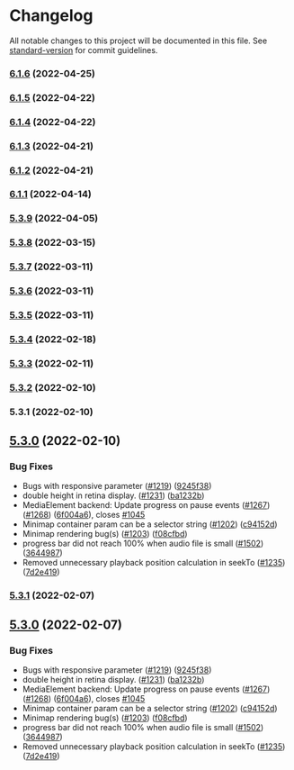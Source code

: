 # Changelog

All notable changes to this project will be documented in this file. See [standard-version](https://github.com/conventional-changelog/standard-version) for commit guidelines.

### [6.1.6](https://github.com/animoto/wavesurfer.js/compare/v6.1.5...v6.1.6) (2022-04-25)

### [6.1.5](https://github.com/animoto/wavesurfer.js/compare/v6.1.4...v6.1.5) (2022-04-22)

### [6.1.4](https://github.com/animoto/wavesurfer.js/compare/v6.1.3...v6.1.4) (2022-04-22)

### [6.1.3](https://github.com/animoto/wavesurfer.js/compare/v6.1.2...v6.1.3) (2022-04-21)

### [6.1.2](https://github.com/animoto/wavesurfer.js/compare/v6.1.1...v6.1.2) (2022-04-21)

### [6.1.1](https://github.com/animoto/wavesurfer.js/compare/v5.3.9...v6.1.1) (2022-04-14)

### [5.3.9](https://github.com/animoto/wavesurfer.js/compare/v5.3.8...v5.3.9) (2022-04-05)

### [5.3.8](https://github.com/animoto/wavesurfer.js/compare/v5.3.7...v5.3.8) (2022-03-15)

### [5.3.7](https://github.com/animoto/wavesurfer.js/compare/v5.3.6...v5.3.7) (2022-03-11)

### [5.3.6](https://github.com/animoto/wavesurfer.js/compare/v5.3.5...v5.3.6) (2022-03-11)

### [5.3.5](https://github.com/animoto/wavesurfer.js/compare/v5.3.4...v5.3.5) (2022-03-11)

### [5.3.4](https://github.com/animoto/wavesurfer.js/compare/v5.3.3...v5.3.4) (2022-02-18)

### [5.3.3](https://github.com/animoto/wavesurfer.js/compare/v5.3.2...v5.3.3) (2022-02-11)

### [5.3.2](https://github.com/animoto/wavesurfer.js/compare/v5.3.1...v5.3.2) (2022-02-10)

### 5.3.1 (2022-02-10)

## [5.3.0](https://github.com/animoto/wavesurfer.js/compare/v1.0.53...v5.3.0) (2022-02-10)


### Bug Fixes

* Bugs with responsive parameter ([#1219](https://github.com/animoto/wavesurfer.js/issues/1219)) ([9245f38](https://github.com/animoto/wavesurfer.js/commit/9245f382f21bfef8a503439bc2a135193a7b0aaf))
* double height in retina display. ([#1231](https://github.com/animoto/wavesurfer.js/issues/1231)) ([ba1232b](https://github.com/animoto/wavesurfer.js/commit/ba1232b165a236bacabf3e7e921705df15d51b1c))
* MediaElement backend: Update progress on pause events ([#1267](https://github.com/animoto/wavesurfer.js/issues/1267)) ([#1268](https://github.com/animoto/wavesurfer.js/issues/1268)) ([6f004a6](https://github.com/animoto/wavesurfer.js/commit/6f004a6b52563faac43ff1dc7d5bf96521a16e20)), closes [#1045](https://github.com/animoto/wavesurfer.js/issues/1045)
* Minimap container param can be a selector string ([#1202](https://github.com/animoto/wavesurfer.js/issues/1202)) ([c94152d](https://github.com/animoto/wavesurfer.js/commit/c94152d016655fa1536aee7a5f017e7e53c6ba7b))
* Minimap rendering bug(s) ([#1203](https://github.com/animoto/wavesurfer.js/issues/1203)) ([f08cfbd](https://github.com/animoto/wavesurfer.js/commit/f08cfbded2c1eb1ff48990733dab48606c882e9b))
* progress bar did not reach 100% when audio file is small ([#1502](https://github.com/animoto/wavesurfer.js/issues/1502)) ([3644987](https://github.com/animoto/wavesurfer.js/commit/364498789c68ef04ba8489ee57f8bdb385fdeaa3))
* Removed unnecessary playback position calculation in seekTo ([#1235](https://github.com/animoto/wavesurfer.js/issues/1235)) ([7d2e419](https://github.com/animoto/wavesurfer.js/commit/7d2e419967ae0b75aa453402383dfe6d2ca545ae))

### [5.3.1](https://github.com/animoto/wavesurfer.js/compare/v5.3.0...v5.3.1) (2022-02-07)

## [5.3.0](https://github.com/animoto/wavesurfer.js/compare/v1.0.53...v5.3.0) (2022-02-07)


### Bug Fixes

* Bugs with responsive parameter ([#1219](https://github.com/animoto/wavesurfer.js/issues/1219)) ([9245f38](https://github.com/animoto/wavesurfer.js/commit/9245f382f21bfef8a503439bc2a135193a7b0aaf))
* double height in retina display. ([#1231](https://github.com/animoto/wavesurfer.js/issues/1231)) ([ba1232b](https://github.com/animoto/wavesurfer.js/commit/ba1232b165a236bacabf3e7e921705df15d51b1c))
* MediaElement backend: Update progress on pause events ([#1267](https://github.com/animoto/wavesurfer.js/issues/1267)) ([#1268](https://github.com/animoto/wavesurfer.js/issues/1268)) ([6f004a6](https://github.com/animoto/wavesurfer.js/commit/6f004a6b52563faac43ff1dc7d5bf96521a16e20)), closes [#1045](https://github.com/animoto/wavesurfer.js/issues/1045)
* Minimap container param can be a selector string ([#1202](https://github.com/animoto/wavesurfer.js/issues/1202)) ([c94152d](https://github.com/animoto/wavesurfer.js/commit/c94152d016655fa1536aee7a5f017e7e53c6ba7b))
* Minimap rendering bug(s) ([#1203](https://github.com/animoto/wavesurfer.js/issues/1203)) ([f08cfbd](https://github.com/animoto/wavesurfer.js/commit/f08cfbded2c1eb1ff48990733dab48606c882e9b))
* progress bar did not reach 100% when audio file is small ([#1502](https://github.com/animoto/wavesurfer.js/issues/1502)) ([3644987](https://github.com/animoto/wavesurfer.js/commit/364498789c68ef04ba8489ee57f8bdb385fdeaa3))
* Removed unnecessary playback position calculation in seekTo ([#1235](https://github.com/animoto/wavesurfer.js/issues/1235)) ([7d2e419](https://github.com/animoto/wavesurfer.js/commit/7d2e419967ae0b75aa453402383dfe6d2ca545ae))
